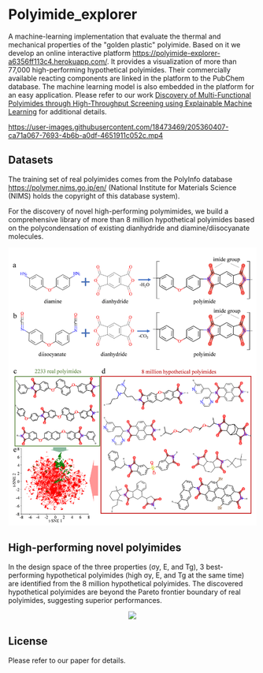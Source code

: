 # Polyimide_explorer

A machine-learning implementation that evaluate the thermal and mechanical properties of the "golden plastic" polyimide. Based on it we develop an online interactive platform https://polyimide-explorer-a6356ff113c4.herokuapp.com/. It provides a visualization of more than 77,000 high-performing hypothetical polyimides. Their commercially available reacting components are linked in the platform to the PubChem database. The machine learning model is also embedded in the platform for an easy application. Please refer to our work [Discovery of Multi-Functional Polyimides through High-Throughput Screening using Explainable Machine Learning](https://www.sciencedirect.com/science/article/abs/pii/S1385894723016807) for additional details.


https://user-images.githubusercontent.com/18473469/205360407-ca71a067-7693-4b6b-a0df-4651911c052c.mp4




## Datasets
The training set of real polyimides comes from the PolyInfo database https://polymer.nims.go.jp/en/ (National Institute for Materials Science (NIMS) holds the copyright of this database system).

For the discovery of novel high-performing polymimides, we build a comprehensive library of more than 8 million hypothetical polyimides based on the polycondensation of existing dianhydride and diamine/diisocyanate molecules.

<p align="center"><img src="images/fig1.png" width="800"></p> 

## High-performing novel polyimides
In the design space of the three properties (σy, E, and Tg), 3 best-performing hypothetical polyimides (high σy, E, and Tg at the same time) are identified from the 8 million hypothetical polyimides. The discovered hypothetical polyimides are beyond the Pareto frontier boundary of real polyimides, suggesting superior performances. 

<p align="center"><img src="images/fig2.png" width="800"></p> 

## License
Please refer to our paper for details.
